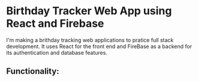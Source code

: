 # Birthday Tracker Web App using React and Firebase
I'm making a brithday tracking web applications to pratice full stack development. It uses React for the front end and FireBase as a backend for its authentication and database features.

## Functionality:

